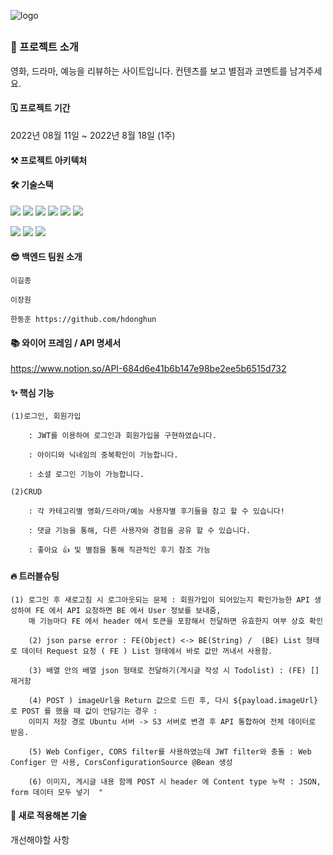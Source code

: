 ![logo](https://user-images.githubusercontent.com/109033607/185214064-b9bb56c9-b2e1-4532-b0ec-3fd59c722075.png)
##
### 🙌 프로젝트 소개

영화, 드라마, 예능을 리뷰하는 사이트입니다.
컨텐츠를 보고 별점과 코멘트를 남겨주세요.


#### 🗓 프로젝트 기간
2022년 08월 11일 ~ 2022년 8월 18일 (1주)

#### ⚒️ 프로젝트 아키텍처


#### 🛠 기술스택

<img src="https://img.shields.io/badge/java-007396?style=for-the-badge&logo=java&logoColor=white"> <img src="https://img.shields.io/badge/spring-6DB33F?style=for-the-badge&logo=spring&logoColor=white"> <img src="https://img.shields.io/badge/mysql-4479A1?style=for-the-badge&logo=mysql&logoColor=white"> <img src="https://img.shields.io/badge/springboot-6DB33F?style=for-the-badge&logo=springboot&logoColor=white"> <img src="https://img.shields.io/badge/mysql-4479A1?style=for-the-badge&logo=mysql&logoColor=white"> <img src="https://img.shields.io/badge/amazonaws-232F3E?style=for-the-badge&logo=amazonaws&logoColor=white"> 

 <img src="https://img.shields.io/badge/github-181717?style=for-the-badge&logo=github&logoColor=white"> <img src="https://img.shields.io/badge/git-F05032?style=for-the-badge&logo=git&logoColor=white"> <img src="https://img.shields.io/badge/gradle-02303A?style=for-the-badge&logo=gradle&logoColor=white">



#### 😎 백엔드 팀원 소개

    이길종	

    이장원	
    
    한동훈 https://github.com/hdonghun

#### 📚 와이어 프레임 / API 명세서

  https://www.notion.so/API-684d6e41b6b147e98be2ee5b6515d732

#### ✨ 핵심 기능

    (1)로그인, 회원가입

        : JWT를 이용하여 로그인과 회원가입을 구현하였습니다.

        : 아이디와 닉네임의 중복확인이 가능합니다.

        : 소셜 로그인 기능이 가능합니다.

    (2)CRUD

        : 각 카테고리별 영화/드라마/예능 사용자별 후기들을 참고 할 수 있습니다!

        : 댓글 기능을 통해, 다른 사용자와 경험을 공유 할 수 있습니다.

        : 좋아요 👍 및 별점을 통해 직관적인 후기 참조 가능 

#### 🔥 트러블슈팅

    (1) 로그인 후 새로고침 시 로그아웃되는 문제 : 회원가입이 되어있는지 확인가능한 API 생성하여 FE 에서 API 요청하면 BE 에서 User 정보를 보내줌, 
        매 기능마다 FE 에서 header 에서 토큰을 포함해서 전달하면 유효한지 여부 상호 확인

        (2) json parse error : FE(Object) <-> BE(String) /  (BE) List 형태로 데이터 Request 요청 ( FE ) List 형태에서 바로 값만 꺼내서 사용함.

        (3) 배열 안의 배열 json 형태로 전달하기(게시글 작성 시 Todolist) : (FE) [] 제거함

        (4) POST ) imageUrl을 Return 값으로 드린 후, 다시 ${payload.imageUrl} 로 POST 를 했을 때 값이 안담기는 경우 :  
        이미지 저장 경로 Ubuntu 서버 -> S3 서버로 변경 후 API 통합하여 전체 데이터로 받음.

        (5) Web Configer, CORS filter를 사용하였는데 JWT filter와 충돌 : Web Configer 만 사용, CorsConfigurationSource @Bean 생성

        (6) 이미지, 게시글 내용 함께 POST 시 header 에 Content type 누락 : JSON, form 데이터 모두 넣기  "

#### 📖 새로 적용해본 기술

개선해야할 사항


